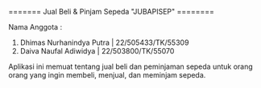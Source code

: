 ======= Jual Beli & Pinjam Sepeda "JUBAPISEP" ========

Nama Anggota : 
1. Dhimas Nurhanindya Putra | 22/505433/TK/55309
2. Daiva Naufal Adiwidya    | 22/503800/TK/55070

Aplikasi ini memuat tentang jual beli dan peminjaman sepeda untuk orang orang yang ingin membeli, menjual, dan meminjam sepeda. 